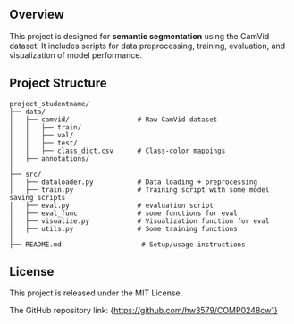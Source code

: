 
## Overview

This project is designed for **semantic segmentation** using the CamVid dataset. It includes scripts for data preprocessing, training, evaluation, and visualization of model performance.

## Project Structure

```
project_studentname/
├── data/
│   ├── camvid/                 # Raw CamVid dataset
│   │   ├── train/              
│   │   ├── val/                
│   │   ├── test/               
│   │   ├── class_dict.csv      # Class-color mappings
│   ├── annotations/            
│
├── src/
│   ├── dataloader.py           # Data loading + preprocessing
│   ├── train.py                # Training script with some model saving scripts
│   ├── eval.py                 # evaluation script
│   ├── eval_func               # some functions for eval
│   ├── visualize.py            # Visualization function for eval
│   ├── utils.py                # Some training functions
│
├── README.md                    # Setup/usage instructions
```


## License

This project is released under the MIT License.


The GitHub repository link: 
{https://github.com/hw3579/COMP0248cw1}

